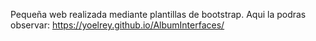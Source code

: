 Pequeña web realizada mediante plantillas de bootstrap.
Aqui la podras observar: https://yoelrey.github.io/AlbumInterfaces/
